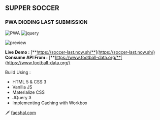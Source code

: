 ## SUPPER SOCCER
### PWA DIODING LAST SUBMISSION
![PWA](https://img.shields.io/badge/PWA%20-WorkBox-yellowgreen)
![jquery](https://img.shields.io/badge/JQuery-V.3.3.1-lightgrey)

![preview](https://i.postimg.cc/qvQCtfvt/supper-soccer.png)

**Live Demo :** [**https://soccer-last.now.sh/**](https://soccer-last.now.sh/)
**Consume API From :** [**https://www.football-data.org/**](https://www.football-data.org/)
 
Build Using : 

* HTML 5 & CSS 3
* Vanilla JS
* Materialize CSS
* JQuery 3
* Implementing Caching with Workbox

🗡 [faeshal.com](https://faeshal.com/)


